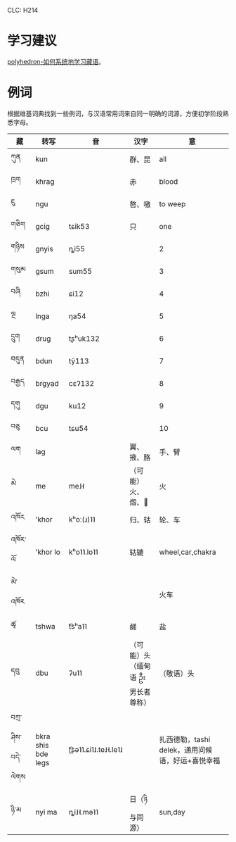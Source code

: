 CLC: H214

# 学习建议

[polyhedron-如何系统地学习藏语](https://www.zhihu.com/question/21069595/answer/583500798)。

# 例词

根据维基词典找到一些例词，与汉语常用词来自同一明确的词源，方便初学阶段熟悉字母。

藏  |转写    | 音     | 汉字   | 意 |
-|-|-|-|-
ཀུན  | kun    |        | 群、昆 | all 
ཁྲག  | khrag  |        | 赤     | blood
ངུ   | ngu    |        | 嗸、嗷 | to weep
གཅིག | gcig   |tɕik53  | 只     | one 
གཉིས | gnyis  |ȵi55    |        | 2
གསུམ | gsum   |sum55   |        | 3
བཞི  | bzhi   |ɕi12    |        | 4
ལྔ   | lnga   |ŋa54    |        | 5
དྲུག  | drug   |tʂʰuk132 |       | 6
བདུན | bdun   |tỹ113    |       | 7
བརྒྱད | brgyad |cɛʔ132   |       | 8
དགུ  | dgu    |ku12     |       | 9
བཅུ  | bcu    |tɕu54    |       | 10
ལག  | lag    |         |翼、掖、胳|手、臂
མེ   | me     |me˩˧      |（可能）火、燬、𤈦|火
འཁོར  | 'khor |kʰoː(ɹ)˥˥|归、轱  | 轮、车
འཁོར་ལོ |'khor lo|kʰo˥˥.lo˥˥|轱辘  |wheel,car,chakra
མེ་འཁོར |       |         |        |火车
ཚྭ   |tshwa   |t͡sʰa˥˥   |鹾      |盐
དབུ   |dbu    |ʔu˥˥     |（可能）头（缅甸语 ဦး 男长者尊称）|（敬语）头
བཀྲ་ཤིས་བདེ་ལེགས|bkra shis bde legs|ʈ͡ʂə˥˥.ɕi˥˩.te˩˧.le˥˩|  |扎西德勒，tashi delek，通用问候语，好运+喜悦幸福
ཉི་མ   |nyi ma |ȵi˩˧.mə˥˥ |日（ཉི与同源）| sun,day